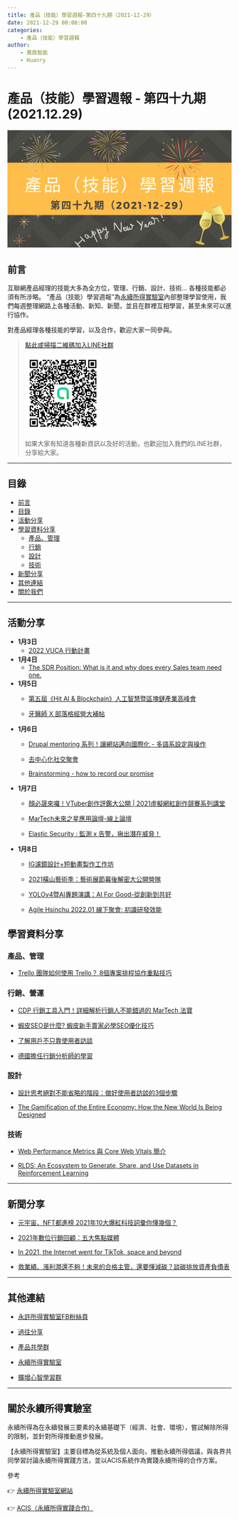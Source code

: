 ```yaml
---
title: 產品（技能）學習週報-第四十九期（2021-12-29）
date: 2021-12-29 00:00:00
categories:
	- 產品（技能）學習週報
author:
	- 嘉鼎智能
	- Huanry
---
```

# 產品（技能）學習週報 - 第四十九期 (2021.12.29)

![產品技能學習週報-第四十九期](/img/pm/49.png)

## 前言

互聯網產品經理的技能大多為全方位，管理、行銷、設計、技術... 各種技能都必須有所涉略。 “產品（技能）學習週報”為[永續所得實驗室](#關於永續所得實驗室)內部整理學習使用，我們每週整理網路上各種活動、新知、新聞，並且在群裡互相學習，甚至未來可以進行協作。

對產品經理各種技能的學習，以及合作，歡迎大家一同參與。

>[點此或掃描二維碼加入LINE社群](https://line.me/ti/g2/Dj4AkbdDsY6o4D_CdDUB6Q)
>
>[![產品共學群](/img/產品共學群.jpg)](https://line.me/ti/g2/Dj4AkbdDsY6o4D_CdDUB6Q)
>
>如果大家有知道各種新資訊以及好的活動，也歡迎加入我們的LINE社群，分享給大家。

---
## 目錄
- [前言](#前言)
- [目錄](#目錄)
- [活動分享](#活動分享)
- [學習資料分享](#學習資料分享)
	- [產品、管理](#產品、管理)
	- [行銷](#行銷、營運)
	- [設計](#設計)
	- [技術](#技術)
- [新聞分享](#新聞分享)
- [其他連結](#其他連結)
- [關於我們](#關於我們)

---
## 活動分享

- **1月3日**
	- [2022 VUCA 行動計畫](https://www.accupass.com/event/2112241900441131753770)
- **1月4日**
	- [The SDR Position: What is it and why does every Sales team need one.](https://www.meetup.com/taipei-sales-professionals/events/282545941)
- **1月5日**
	- [第五屆《Hit AI & Blockchain》人工智慧暨區塊鏈產業高峰會](https://www.accupass.com/event/2111020725042092409773)

	- [牙醫師 X 部落格經營大補帖](https://www.accupass.com/event/2112200732225620532010)
- **1月6日**
	- [Drupal mentoring 系列！讓網站邁向國際化 - 多語系設定與操作](https://www.accupass.com/event/2112240925101411252601)

	- [去中心化社交聚會](https://www.accupass.com/event/2112240315231668395141)

	- [Brainstorming - how to record our promise](https://www.accupass.com/event/2112280844411460280341)
- **1月7日**
	- [顏必晟來囉！VTuber創作評鑑大公開 | 2021虛擬網紅創作競賽系列講堂](https://www.accupass.com/event/2112220857473991398000)

	- [MarTech未來之星應用論壇-線上論壇](https://www.accupass.com/event/2112030728291247521870)

	- [Elastic Security : 監測 x 告警，揪出潛在威脅！](https://www.accupass.com/event/2111100816091650042558)
- **1月8日**
	- [IG濾鏡設計+短動畫製作工作坊](https://www.accupass.com/event/2112170957231300630822)

	- [2021橫山藝術季：藝術展節幕後解密大公開營隊](https://www.accupass.com/event/2112061354371015937725)

	- [YOLOv4暨AI專題演講：AI For Good-從創新到共好](https://www.accupass.com/event/2112200849151902983048)

	- [Agile Hsinchu 2022.01 線下聚會: 初識研發效能](https://agilecommtw.kktix.cc/events/engineering-productivity)



## 學習資料分享
### 產品、管理

- [Trello 團隊如何使用 Trello？ 8個專案排程協作重點技巧](https://www.playpcesor.com/2017/02/trello-trello-8.html)

### 行銷、營運

- [CDP 行銷工具入門！詳細解析行銷人不能錯過的 MarTech 法寶](https://www.marketersgo.com/marketing-tools/202112/cdp-marketing-tools/)

- [蝦皮SEO是什麼? 蝦皮新手賣家必學SEO優化技巧](https://university.shopee.tw/article/8/550)

- [了解用戶不只靠使用者訪談](https://tec.ntu.edu.tw/2021/12/24/the-reason-why-users-dont-pay/)

- [德國擔任行銷分析師的學習 ](https://vocus.cc/one-minute-germany/61c1f5e2fd89780001c900ae)

### 設計

- [設計思考絕對不能省略的階段：做好使用者訪談的3個步驟](https://www.kscthinktank.com.tw/%e8%a8%ad%e8%a8%88%e6%80%9d%e8%80%83%e7%b5%95%e5%b0%8d%e4%b8%8d%e8%83%bd%e7%9c%81%e7%95%a5%e7%9a%84%e9%9a%8e%e6%ae%b5%ef%bc%9a%e5%a6%82%e4%bd%95%e5%81%9a%e5%a5%bd%e4%bd%bf%e7%94%a8%e8%80%85%e8%a8%aa/)

- [The Gamification of the Entire Economy: How the New World Is Being Designed](https://medium.com/swlh/the-gamification-of-the-entire-economy-how-the-new-world-is-being-designed-2ad065343527)

### 技術

- [Web Performance Metrics 與 Core Web Vitals 簡介](https://www.infoq.cn/art/HVyqFtlxgDao4vq5Durp.html)

- [RLDS: An Ecosystem to Generate, Share, and Use Datasets in Reinforcement Learning](https://ai.googleblog.com/2021/12/rlds-ecosystem-to-generate-share-and.html)

---
## 新聞分享

- [元宇宙、NFT都進榜 2021年10大爆紅科技詞彙你懂幾個？](https://money.udn.com/money/story/5599/5978748)

- [2021年數位行銷回顧：五大焦點媒體](https://www.bnext.com.tw/article/66704/2021-social-media-top5)

- [In 2021, the Internet went for TikTok, space and beyond](https://blog.cloudflare.com/popular-domains-year-in-review-2021/)

- [救業績、漲利潤還不夠！未來的合格主管，還要懂減碳？談碳排放資產負債表](https://www.managertoday.com.tw/columns/view/64309)


---
## 其他連結

- [永許所得實驗室FB粉絲頁](https://www.facebook.com/%E6%B0%B8%E7%BA%8C%E6%89%80%E5%BE%97%E5%AF%A6%E9%A9%97%E5%AE%A4-102916798609139)

- [過往分享](/categories/產品（技能）學習週報)

- [產品共學群](https://line.me/ti/g2/Dj4AkbdDsY6o4D_CdDUB6Q?utm_source=invitation&utm_medium=link_copy&utm_campaign=default)

- [永續所得實驗室](https://line.me/ti/g2/asPFU-0w4o9MIRSBdb4gtg?utm_source=invitation&utm_medium=link_copy&utm_campaign=default)

- [擴增心智學習群](https://line.me/ti/g2/asPFU-0w4o9MIRSBdb4gtg?utm_source=invitation&utm_medium=link_copy&utm_campaign=default)

---

## 關於永續所得實驗室

永續所得為在永續發展三要素的永續基礎下（經濟、社會、環境），嘗試解除所得的限制，並針對所得推動進步發展。

【永續所得實驗室】主要目標為從系統及個人面向，推動永續所得倡議，與各界共同學習討論永續所得實踐方法，並以ACIS系統作為實踐永續所得的合作方案。

參考

👉 [永續所得實驗室網站](https://sustainable-income-lab.github.io/)

👉 [ACIS（永續所得實踐合作）](https://acis.magnific.biz/)